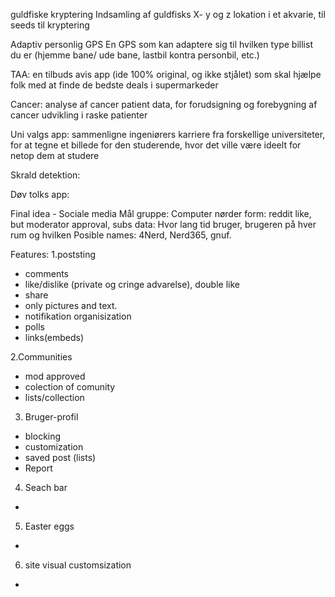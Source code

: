 guldfiske kryptering
  Indsamling af guldfisks X- y og z lokation i et akvarie, til seeds til kryptering

Adaptiv personlig GPS
  En GPS som kan adaptere sig til hvilken type billist du er (hjemme bane/ ude bane, lastbil kontra personbil, etc.)

TAA:
  en tilbuds avis app (ide 100% original, og ikke stjålet) som skal hjælpe folk med at finde de bedste deals i supermarkeder

Cancer:
  analyse af cancer patient data, for forudsigning og forebygning af cancer udvikling i raske patienter

Uni valgs app:
  sammenligne ingeniørers karriere fra forskellige universiteter, for at tegne et billede for den studerende, hvor det ville være ideelt for netop dem at studere


Skrald detektion: 

Døv tolks app: 

Final idea - Sociale media 
Mål gruppe: Computer nørder 
form: reddit like, but moderator approval, subs
data: Hvor lang tid bruger, brugeren på hver rum og hvilken 
Posible names: 4Nerd, Nerd365, gnuf. 

Features: 
1.poststing 
- comments
- like/dislike (private og cringe advarelse), double like
- share 
- only pictures and text. 
- notifikation organisization
- polls
- links(embeds)
  
  
2.Communities
- mod approved
- colection of comunity
- lists/collection 

3. Bruger-profil
- blocking
- customization
- saved post (lists)
- Report 

4. Seach bar
- 

5. Easter eggs
- 
   
6. site visual customsization
- 



